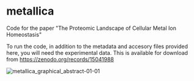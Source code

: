 # metallica

Code for the paper "The Proteomic Landscape of Cellular Metal Ion Homeostasis" 

To run the code, in addition to the metadata and accesory files provided here, you will need the experimental data. This is available for download from https://zenodo.org/records/15041988

![metallica_graphical_abstract-01-01](https://github.com/user-attachments/assets/052c4349-c187-40fa-87cc-9de660567809)
